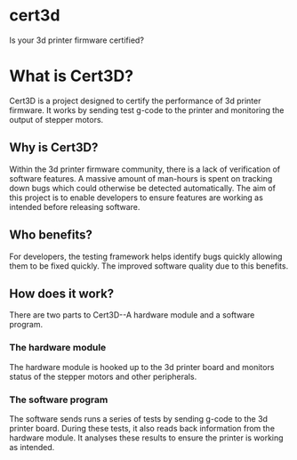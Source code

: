# cert3d

Is your 3d printer firmware certified?

# What is Cert3D?

Cert3D is a project designed to certify the performance of 3d printer firmware.  It works by sending test g-code to the printer and monitoring the output of stepper motors.

## Why is Cert3D?

Within the 3d printer firmware community, there is a lack of verification of software features.  A massive amount of man-hours is spent on tracking down bugs which could otherwise be detected automatically.  The aim of this project is to enable developers to ensure features are working as intended before releasing software.

## Who benefits?

For developers, the testing framework helps identify bugs quickly allowing them to be fixed quickly.  The improved software quality due to this benefits.

## How does it work?

There are two parts to Cert3D--A hardware module and a software program.

### The hardware module

The hardware module is hooked up to the 3d printer board and monitors status of the stepper motors and other peripherals.

### The software program

The software sends runs a series of tests by sending g-code to the 3d printer board.  During these tests, it also reads back information from the hardware module.  It analyses these results to ensure the printer is working as intended.
